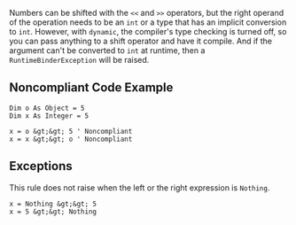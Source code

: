 
Numbers can be shifted with the `<<` and `>>` operators, but the right operand of the operation needs to be an `int` or a type that has an implicit conversion to `int`. However, with `dynamic`, the compiler's type checking is turned off, so you can pass anything to a shift operator and have it compile. And if the argument can't be converted to `int` at runtime, then a `RuntimeBinderException` will be raised.

## Noncompliant Code Example


    Dim o As Object = 5
    Dim x As Integer = 5
    
    x = o &gt;&gt; 5 ' Noncompliant
    x = x &gt;&gt; o ' Noncompliant


## Exceptions

This rule does not raise when the left or the right expression is `Nothing`.


    x = Nothing &gt;&gt; 5
    x = 5 &gt;&gt; Nothing

